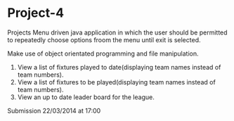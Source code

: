 Project-4
=========

Projects
Menu driven java application in which the user should be permitted 
to repeatedly choose options froom the menu until exit is selected.

Make use of object orientated programming and file manipulation.

1. View a list of fixtures played to date(displaying team names instead of team numbers).
2. View a list of fixtures to be played(displaying team names instead of team numbers).
3. View an up to date leader board for the league.

Submission 22/03/2014 at 17:00
